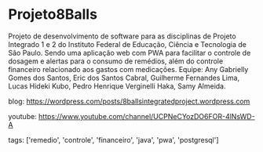 # Projeto8Balls
Projeto de desenvolvimento de software para as disciplinas de Projeto Integrado 1 e 2 do Instituto Federal de Educação, Ciência e Tecnologia de São Paulo.
Sendo uma aplicação web com PWA para facilitar o controle de dosagem e alertas para o consumo de remédios, além do controle financeiro relacionado aos gastos com medicações.
Equipe: Any Gabrielly Gomes dos Santos, Eric dos Santos Cabral, Guilherme Fernandes Lima, Lucas Hideki Kubo, Pedro Henrique Verginelli Haka, Samy Almeida.

blog: https://wordpress.com/posts/8ballsintegratedproject.wordpress.com

youtube: https://www.youtube.com/channel/UCPNeCYozDO6FOR-4lNsWD-A

tags: ['remedio', 'controle', 'financeiro', 'java', 'pwa', 'postgresql']
